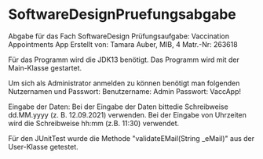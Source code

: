 # SoftwareDesignPruefungsabgabe

Abgabe für das Fach SoftwareDesign
Prüfungsaufgabe: Vaccination Appointments App
Erstellt von: Tamara Auber, MIB, 4 Matr.-Nr: 263618 



Für das Programm wird die JDK13 benötigt.
Das Programm wird mit der Main-Klasse gestartet.

Um sich als Administrator anmelden zu können benötigt man folgenden Nutzernamen und Passwort:
    Benutzername: Admin
    Passwort: VaccApp!

Eingabe der Daten:
    Bei der Eingabe der Daten bittedie Schreibweise dd.MM.yyyy (z. B. 12.09.2021) verwenden.
    Bei der Eingabe von Uhrzeiten wird die Schreibweise hh:mm (z.B. 11:30) verwendet.


Für den JUnitTest wurde die Methode "validateEMail(String _eMail)" aus der User-Klasse getestet.